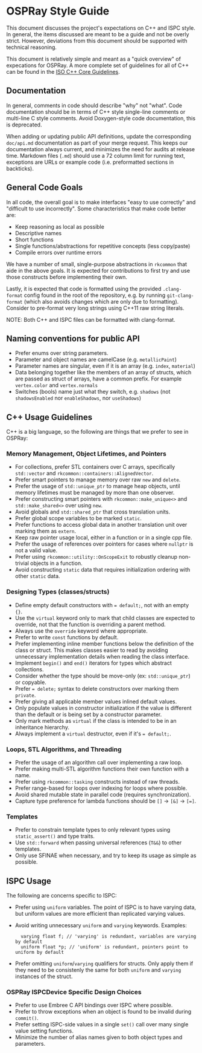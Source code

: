 OSPRay Style Guide
==================

This document discusses the project's expectations on C++ and ISPC
style. In general, the items discussed are meant to be a guide and not
be overly strict. However, deviations from this document should be
supported with technical reasoning.

This document is relatively simple and meant as a "quick overview" of
expecations for OSPRay. A more complete set of guidelines for all of C++
can be found in the [ISO C++ Core
Guidelines](https://github.com/isocpp/CppCoreGuidelines/blob/master/CppCoreGuidelines.md).

Documentation
-------------

In general, comments in code should describe "why" not "what". Code
documentation should be in terms of C++ style single-line comments or
multi-line C style comments. Avoid Doxygen-style code documentation,
this is deprecated.

When adding or updating public API definitions, update the corresponding
`doc/api.md` documentation as part of your merge request. This keeps our
documentation always current, and minimizes the need for audits at
release time. Markdown files (`.md`) should use a 72 column limit for
running text, exceptions are URLs or example code (i.e. preformatted
sections in backticks).

General Code Goals
------------------

In all code, the overall goal is to make interfaces "easy to use
correctly" and "difficult to use incorrectly". Some characteristics that
make code better are:

-   Keep reasoning as local as possible
-   Descriptive names
-   Short functions
-   Single functions/abstractions for repetitive concepts (less
    copy/paste)
-   Compile errors over runtime errors

We have a number of small, single-purpose abstractions in `rkcommon`
that aide in the above goals. It is expected for contributions to first
try and use those constructs before implementing their own.

Lastly, it is expected that code is formatted using the provided
`.clang-format` config found in the root of the repository, e.g. by
running `git-clang-format` (which also avoids changes which are only due
to formatting). Consider to pre-format very long strings using C++11 raw
string literals.

NOTE: Both C++ and ISPC files can be formatted with clang-format.

Naming conventions for public API
---------------------------------

-   Prefer enums over string parameters.
-   Parameter and object names are camelCase (e.g. `metallicPaint`)
-   Parameter names are singular, even if it is an array (e.g. `index`,
    `material`)
-   Data belonging together like the members of an array of structs,
    which are passed as struct of arrays, have a common prefix. For
    example `vertex.color` and `vertex.normals`
-   Switches (bools) name just what they switch, e.g. `shadows` (not
    `shadowsEnabled` nor `enableShadows`, nor `useShadows`)

C++ Usage Guidelines
--------------------

C++ is a big language, so the following are things that we prefer to see
in OSPRay:

### Memory Management, Object Lifetimes, and Pointers

-   For collections, prefer STL containers over C arrays, specifically
    `std::vector` and `rkcommon::containers::AlignedVector`.
-   Prefer smart pointers to manage memory over raw `new` and `delete`.
-   Prefer the usage of `std::unique_ptr` to manage heap objects, until
    memory lifetimes must be managed by more than one observer.
-   Prefer constructing smart pointers with `rkcommon::make_unique<>`
    and `std::make_shared<>` over using `new`.
-   Avoid globals and `std::shared_ptr` that cross translation units.
-   Prefer global scope variables to be marked `static`.
-   Prefer functions to access global data in another translation unit
    over marking them as `extern`.
-   Keep raw pointer usage local, either in a function or in a single
    cpp file.
-   Prefer the usage of references over pointers for cases where
    `nullptr` is not a valid value.
-   Prefer using `rkcommon::utility::OnScopeExit` to robustly cleanup
    non-trivial objects in a function.
-   Avoid constructing `static` data that requires initialization
    ordering with other `static` data.

### Designing Types (classes/structs)

-   Define empty default constructors with `= default;`, not with an
    empty `{}`.
-   Use the `virtual` keyword only to mark that child classes are
    expected to override, not that the function is overriding a parent
    method.
-   Always use the `override` keyword where appropriate.
-   Prefer to write `const` functions by default.
-   Prefer implementing inline member functions below the definition of
    the class or struct. This makes classes easier to read by avoiding
    unnecessary implementation details when reading the class interface.
-   Implement `begin()` and `end()` iterators for types which abstract
    collections.
-   Consider whether the type should be move-only (ex:
    `std::unique_ptr`) or copyable.
-   Prefer `= delete;` syntax to delete constructors over marking them
    `private`.
-   Prefer giving all applicable member values inlined default values.
-   Only populate values in constructor initialization if the value is
    different than the default or is being set by a constructor
    parameter.
-   Only mark methods as `virtual` if the class is intended to be in an
    inheritance hierarchy.
-   Always implement a `virtual` destructor, even if it's `= default;`.

### Loops, STL Algorithms, and Threading

-   Prefer the usage of an algorithm call over implementing a raw loop.
-   Prefer making multi-STL algorithm functions their own function with
    a name.
-   Prefer using `rkcommon::tasking` constructs instead of raw threads.
-   Prefer range-based for loops over indexing for loops where possible.
-   Avoid shared mutable state in parallel code (requires
    synchronization).
-   Capture type preference for lambda functions should be `[]` → `[&]`
    → `[=]`.

### Templates

-   Prefer to constrain template types to only relevant types using
    `static_assert()` and type traits.
-   Use `std::forward` when passing universal references (`T&&`) to
    other templates.
-   Only use SFINAE when necessary, and try to keep its usage as simple
    as possible.

ISPC Usage
----------

The following are concerns specific to ISPC:

-   Prefer using `uniform` variables. The point of ISPC is to have
    varying data, but uniform values are more efficient than replicated
    varying values.
-   Avoid writing unnecessary `uniform` and `varying` keywords.
    Examples:

    ``` {.cpp}
      varying float f; // 'varying' is redundant, variables are varying by default
      uniform float *p; // 'uniform' is redundant, pointers point to uniform by default
    ```

-   Prefer omitting `uniform`/`varying` qualifiers for structs. Only
    apply them if they need to be consistenly the same for both
    `uniform` and `varying` instances of the struct.

### OSPRay ISPCDevice Specific Design Choices

-   Prefer to use Embree C API bindings over ISPC where possible.
-   Prefer to throw exceptions when an object is found to be invalid
    during `commit()`.
-   Prefer setting ISPC-side values in a single `set()` call over many
    single value setting functions.
-   Minimize the number of alias names given to both object types and
    parameters.
